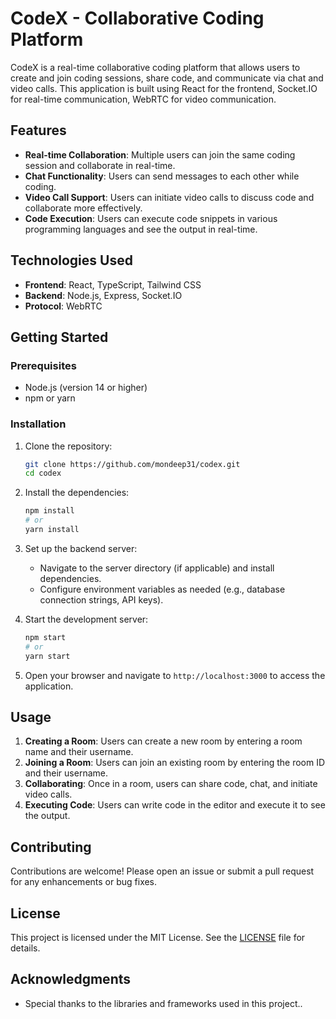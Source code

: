 # CodeX - Collaborative Coding Platform

CodeX is a real-time collaborative coding platform that allows users to create and join coding sessions, share code, and communicate via chat and video calls. This application is built using React for the frontend, Socket.IO for real-time communication, WebRTC for video communication.

## Features

- **Real-time Collaboration**: Multiple users can join the same coding session and collaborate in real-time.
- **Chat Functionality**: Users can send messages to each other while coding.
- **Video Call Support**: Users can initiate video calls to discuss code and collaborate more effectively.
- **Code Execution**: Users can execute code snippets in various programming languages and see the output in real-time.

## Technologies Used

- **Frontend**: React, TypeScript, Tailwind CSS
- **Backend**: Node.js, Express, Socket.IO
- **Protocol**: WebRTC

## Getting Started

### Prerequisites

- Node.js (version 14 or higher)
- npm or yarn

### Installation

1. Clone the repository:

   ```bash
   git clone https://github.com/mondeep31/codex.git
   cd codex
   ```

2. Install the dependencies:

   ```bash
   npm install
   # or
   yarn install
   ```

3. Set up the backend server:

   - Navigate to the server directory (if applicable) and install dependencies.
   - Configure environment variables as needed (e.g., database connection strings, API keys).

4. Start the development server:

   ```bash
   npm start
   # or
   yarn start
   ```

5. Open your browser and navigate to `http://localhost:3000` to access the application.

## Usage

1. **Creating a Room**: Users can create a new room by entering a room name and their username.
2. **Joining a Room**: Users can join an existing room by entering the room ID and their username.
3. **Collaborating**: Once in a room, users can share code, chat, and initiate video calls.
4. **Executing Code**: Users can write code in the editor and execute it to see the output.

## Contributing

Contributions are welcome! Please open an issue or submit a pull request for any enhancements or bug fixes.

## License

This project is licensed under the MIT License. See the [LICENSE](LICENSE) file for details.

## Acknowledgments

- Special thanks to the libraries and frameworks used in this project..
